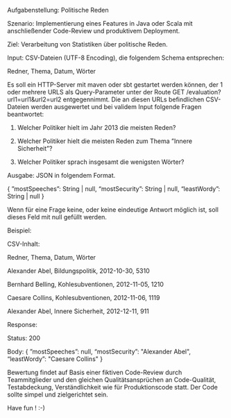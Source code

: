 Aufgabenstellung: Politische Reden

Szenario: Implementierung eines Features in Java oder Scala mit anschließender Code-Review und produktivem Deployment.

Ziel: Verarbeitung von Statistiken über politische Reden.

Input: CSV-Dateien (UTF-8 Encoding), die folgendem Schema entsprechen: 

Redner, Thema, Datum, Wörter

Es soll ein HTTP-Server mit maven oder sbt gestartet werden können, der 1 oder mehrere URLS als Query-Parameter unter der Route GET /evaluation?url1=url1&url2=url2 entgegennimmt. Die an diesen URLs befindlichen CSV-Dateien werden ausgewertet und bei validem Input folgende Fragen beantwortet: 

1. Welcher Politiker hielt im Jahr 2013 die meisten Reden?

2. Welcher Politiker hielt die meisten Reden zum Thema ”Innere Sicherheit”?

3. Welcher Politiker sprach insgesamt die wenigsten Wörter?

Ausgabe: JSON in folgendem Format.

{
”mostSpeeches”: String | null,
“mostSecurity”: String | null,
“leastWordy”: String | null
}

Wenn für eine Frage keine, oder keine eindeutige Antwort möglich ist, soll dieses Feld mit null gefüllt werden.

Beispiel:

CSV-Inhalt:

Redner, Thema, Datum, Wörter

Alexander Abel, Bildungspolitik, 2012-10-30, 5310

Bernhard Belling, Kohlesubventionen, 2012-11-05, 1210

Caesare Collins, Kohlesubventionen, 2012-11-06, 1119

Alexander Abel, Innere Sicherheit, 2012-12-11, 911

Response:

Status: 200

Body: {
”mostSpeeches”: null,
“mostSecurity”: "Alexander Abel",
“leastWordy”: "Caesare Collins"
}

Bewertung findet auf Basis einer fiktiven Code-Review durch Teammitglieder und den gleichen Qualitätsansprüchen an Code-Qualität, Testabdeckung, Verständlichkeit wie für Produktionscode statt. Der Code sollte simpel und zielgerichtet sein. 

Have fun ! :-)
